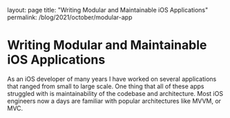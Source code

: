 layout: page
title: "Writing Modular and Maintainable iOS Applications"
permalink: /blog/2021/october/modular-app


# Writing Modular and Maintainable iOS Applications

As an iOS developer of many years I have worked on several applications that ranged from small to large scale. One thing that all of these apps struggled with is maintainability of the codebase and architecture. Most iOS engineers now a days are familiar with popular architectures like MVVM, or MVC. 